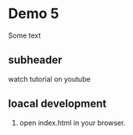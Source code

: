# Demo 5

Some text

## subheader

watch tutorial on youtube

## loacal development

1. open index.html in your browser.